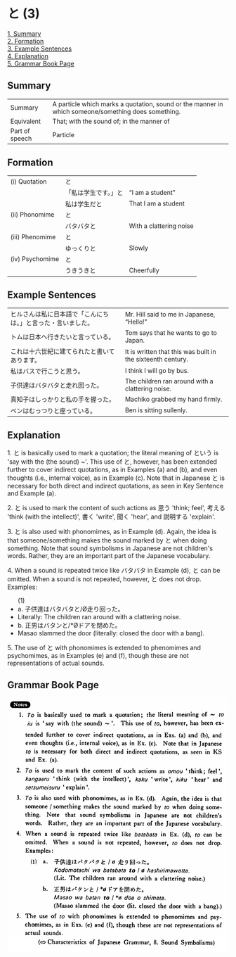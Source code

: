 # と (3)

[1. Summary](#summary)<br>
[2. Formation](#formation)<br>
[3. Example Sentences](#example-sentences)<br>
[4. Explanation](#explanation)<br>
[5. Grammar Book Page](#grammar-book-page)<br>


## Summary

<table><tr>   <td>Summary</td>   <td>A particle which marks a quotation, sound or the manner in which someone/something does something.</td></tr><tr>   <td>Equivalent</td>   <td>That; with the sound of; in the manner of</td></tr><tr>   <td>Part of speech</td>   <td>Particle</td></tr></table>

## Formation

<table class="table"> <tbody><tr class="tr head"> <td class="td"><span class="numbers">(i)</span> <span> <span class="bold">Quotation</span></span></td> <td class="td"><span class="concept">と</span> </td> <td class="td"><span>&nbsp;</span></td> </tr> <tr class="tr"> <td class="td"><span>&nbsp;</span></td> <td class="td"><span>「私は学生です。」<span class="concept">と</span></span> </td> <td class="td"><span>“I am a student”</span></td> </tr> <tr class="tr"> <td class="td"><span>&nbsp;</span></td> <td class="td"><span>私は学生<span class="concept">だと</span></span> </td> <td class="td"><span>That I am a student</span></td> </tr> <tr class="tr head"> <td class="td"><span class="numbers">(ii)</span> <span> <span class="bold">Phonomime</span></span></td> <td class="td"><span class="concept">と</span> </td> <td class="td"><span>&nbsp;</span></td> </tr> <tr class="tr"> <td class="td"><span>&nbsp;</span></td> <td class="td"><span>バタバタ<span class="concept">と</span></span> </td> <td class="td"><span>With a clattering noise</span></td> </tr> <tr class="tr head"> <td class="td"><span class="numbers">(iii)</span> <span> <span class="bold">Phenomime</span></span></td> <td class="td"><span class="concept">と</span> </td> <td class="td"><span>&nbsp;</span></td> </tr> <tr class="tr"> <td class="td"><span>&nbsp;</span></td> <td class="td"><span>ゆっくり<span class="concept">と</span></span> </td> <td class="td"><span>Slowly</span></td> </tr> <tr class="tr head"> <td class="td"><span class="numbers">(iv)</span> <span> <span class="bold">Psychomime</span></span></td> <td class="td"><span class="concept">と</span> </td> <td class="td"><span>&nbsp;</span></td> </tr> <tr class="tr"> <td class="td"><span>&nbsp;</span></td> <td class="td"><span>うきうき<span class="concept">と</span></span> </td> <td class="td"><span>Cheerfully</span></td> </tr></tbody></table>

## Example Sentences

<table><tr>   <td>ヒルさんは私に日本語で「こんにちは。」と言った・言いました。</td>   <td>Mr. Hill said to me in Japanese, “Hello!”</td></tr><tr>   <td>トムは日本へ行きたいと言っている。</td>   <td>Tom says that he wants to go to Japan.</td></tr><tr>   <td>これは十六世紀に建てられたと書いてあります。</td>   <td>It is written that this was built in the sixteenth century.</td></tr><tr>   <td>私はバスで行こうと思う。</td>   <td>I think I will go by bus.</td></tr><tr>   <td>子供達はバタバタと走れ回った。</td>   <td>The children ran around with a clattering noise.</td></tr><tr>   <td>真知子はしっかりと私の手を握った。</td>   <td>Machiko grabbed my hand firmly.</td></tr><tr>   <td>ベンはむっつりと座っている。</td>   <td>Ben is sitting sullenly.</td></tr></table>

## Explanation

<p>1. <span class="cloze">と</span> is basically used to mark a quotation; the literal meaning of <span class="cloze">と</span>いう is 'say with the (the sound) ~'. This use of <span class="cloze">と</span>, however, has been extended further to cover indirect quotations, as in Examples (a) and (b), and even thoughts (i.e., internal voice), as in Example (c). Note that in Japanese <span class="cloze">と</span> is necessary for both direct and indirect quotations, as seen in Key Sentence and Example (a).<p>  <p>2. <span class="cloze">と</span> is used to mark the content of such actions as 思う 'think; feel', 考える 'think (with the intellect)', 書く 'write', 聞く 'hear', and 説明する 'explain'.<p>  <p>3. <span class="cloze">と</span> is also used with phonomimes, as in Example (d). Again, the idea is that someone/something makes the sound marked by <span class="cloze">と</span> when doing something. Note that sound symbolisms in Japanese are not children's words. Rather, they are an important part of the Japanese vocabulary.<p>  <p>4. When a sound is repeated twice like バタバタ in Example (d), <span class="cloze">と</span> can be omitted. When a sound is not repeated, however, <span class="cloze">と</span> does not drop. Examples:<p>  <ul>(1) <li>a. 子供達はバタバタ<span class="cloze">と</span>/Ø走り回った。</li> <li>Literally: The children ran around with a clattering noise.</li> <div class="divide"></div> <li>b. 正男はバタン<span class="cloze">と</span>/*Øドアを閉めた。</li> <li>Masao slammed the door (literally: closed the door with a bang).</li> </ul>  <p>5. The use of <span class="cloze">と</span> with phonomimes is extended to phenomimes and psychomimes, as in Examples (e) and (f), though these are not representations of actual sounds.<p>

## Grammar Book Page

![](../img/Basicと3.png)

